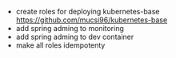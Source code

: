 - create roles for deploying kubernetes-base https://github.com/mucsi96/kubernetes-base
- add spring adming to monitoring
- add spring adming to dev container
- make all roles idempotenty
